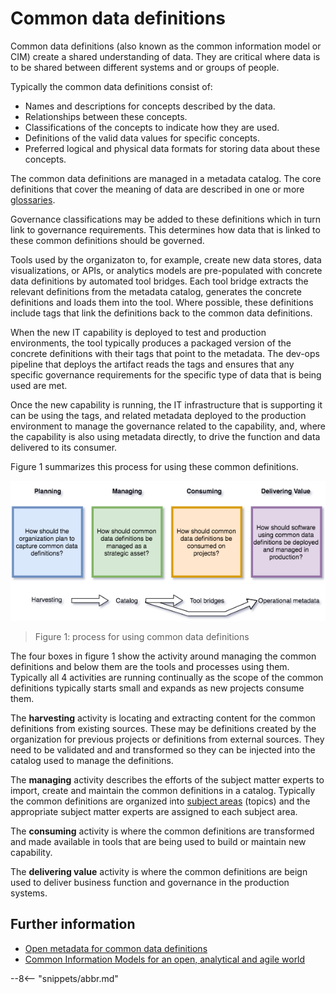 <!-- SPDX-License-Identifier: CC-BY-4.0 -->
<!-- Copyright Contributors to the ODPi Egeria project. -->

# Common data definitions

Common data definitions (also known as the common information model or CIM) create a shared understanding of data.
They are critical where data is to be shared between different systems and or groups of people.

Typically the common data definitions consist of:
* Names and descriptions for concepts described by the data.
* Relationships between these concepts.
* Classifications of the concepts to indicate how they are used.
* Definitions of the valid data values for specific concepts.
* Preferred logical and physical data formats for storing data about these concepts.

The common data definitions are managed in a metadata catalog.  The core definitions that cover the meaning of
data are described in one or more [glossaries](/practices/common-data-definitions/anatomy-of-a-glossary).

Governance classifications may be
added to these definitions which in turn link to governance requirements.   This determines how data that is
linked to these common definitions should be governed.

Tools used by the organizaton to, for example, create new data stores, data visualizations, or APIs,
or analytics models are pre-populated with concrete data definitions by
automated tool bridges.
Each tool bridge extracts the relevant definitions from the metadata catalog, generates the concrete definitions
and loads them into the tool.  Where possible, these definitions include tags that link the definitions back to the
common data definitions.

When the new IT capability is deployed to test and production environments, the tool typically produces a packaged
version of the concrete definitions with their tags that point to the metadata.
The dev-ops pipeline that deploys the artifact reads the tags and ensures that any specific governance requirements for
the specific type of data that is being used are met.

Once the new capability is running, the IT infrastructure that is supporting it can be using the tags, and related metadata deployed to the production environment to manage the governance related to the capability, and, where the capability is also using metadata directly, to drive the function and data delivered to its consumer.

Figure 1 summarizes this process for using these common definitions.

![Figure 1](using-common-data-definitions.png)
> Figure 1: process for using common data definitions

The four boxes in figure 1 show the activity around managing the common definitions and below them are
the tools and processes using them.  Typically all 4 activities are running continually as the scope of the common
definitions typically starts small and expands as new projects consume them.

The **harvesting** activity is locating and extracting content for the common definitions from existing sources.
These may be definitions created by the organization for previous projects or definitions from external sources.
They need to be validated and and transformed so they can be injected into the catalog used to manage the definitions.

The **managing** activity describes the efforts of the subject matter experts to import, create and maintain the
common definitions in a catalog.  Typically the common definitions are organized into [subject areas](/practices/coco-pharmaceuticals/scenarios/defining-subject-areas/overview) (topics) and the appropriate subject matter experts are
assigned to each subject area.

The **consuming** activity is where the common definitions are transformed and made available in tools that are
being used to build or maintain new capability.

The **delivering value** activity is where the common definitions are beign used to deliver business function and
governance in the production systems.

## Further information

* [Open metadata for common data definitions](/practices/comon-data-definitions/open-metadata-for-common-definitions)
* [Common Information Models for an open, analytical and agile world](http://www.ibmpressbooks.com/store/common-information-models-for-an-open-analytical-and-9780133366341)


--8<-- "snippets/abbr.md"
